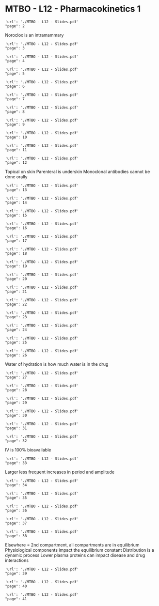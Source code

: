 # MTBO - L12 - Pharmacokinetics 1

```pdf
'url': './MTBO - L12 - Slides.pdf'
"page": 2
```
Noroclox is an intramammary 

```pdf
'url': './MTBO - L12 - Slides.pdf'
"page": 3
```

```pdf
'url': './MTBO - L12 - Slides.pdf'
"page": 4
```

```pdf
'url': './MTBO - L12 - Slides.pdf'
"page": 5
```

```pdf
'url': './MTBO - L12 - Slides.pdf'
"page": 6
```

```pdf
'url': './MTBO - L12 - Slides.pdf'
"page": 7
```

```pdf
'url': './MTBO - L12 - Slides.pdf'
"page": 8
```

```pdf
'url': './MTBO - L12 - Slides.pdf'
"page": 9
```

```pdf
'url': './MTBO - L12 - Slides.pdf'
"page": 10
```

```pdf
'url': './MTBO - L12 - Slides.pdf'
"page": 11
```

```pdf
'url': './MTBO - L12 - Slides.pdf'
"page": 12
```
Topical on skin
Parenteral is underskin
Monoclonal antibodies cannot be done orally

```pdf
'url': './MTBO - L12 - Slides.pdf'
"page": 13
```

```pdf
'url': './MTBO - L12 - Slides.pdf'
"page": 14
```

```pdf
'url': './MTBO - L12 - Slides.pdf'
"page": 15
```

```pdf
'url': './MTBO - L12 - Slides.pdf'
"page": 16
```

```pdf
'url': './MTBO - L12 - Slides.pdf'
"page": 17
```

```pdf
'url': './MTBO - L12 - Slides.pdf'
"page": 18
```

```pdf
'url': './MTBO - L12 - Slides.pdf'
"page": 19
```

```pdf
'url': './MTBO - L12 - Slides.pdf'
"page": 20
```

```pdf
'url': './MTBO - L12 - Slides.pdf'
"page": 21
```

```pdf
'url': './MTBO - L12 - Slides.pdf'
"page": 22
```


```pdf
'url': './MTBO - L12 - Slides.pdf'
"page": 23
```

```pdf
'url': './MTBO - L12 - Slides.pdf'
"page": 24
```

```pdf
'url': './MTBO - L12 - Slides.pdf'
"page": 25
```

```pdf
'url': './MTBO - L12 - Slides.pdf'
"page": 26
```
Water of hydration is how much water is in the drug

```pdf
'url': './MTBO - L12 - Slides.pdf'
"page": 27
```

```pdf
'url': './MTBO - L12 - Slides.pdf'
"page": 28
```

```pdf
'url': './MTBO - L12 - Slides.pdf'
"page": 29
```

```pdf
'url': './MTBO - L12 - Slides.pdf'
"page": 30
```

```pdf
'url': './MTBO - L12 - Slides.pdf'
"page": 31
```

```pdf
'url': './MTBO - L12 - Slides.pdf'
"page": 32
```
IV is 100% bioavailable

```pdf
'url': './MTBO - L12 - Slides.pdf'
"page": 33
```
Larger less frequent increases in period and amplitude

```pdf
'url': './MTBO - L12 - Slides.pdf'
"page": 34
```

```pdf
'url': './MTBO - L12 - Slides.pdf'
"page": 35
```

```pdf
'url': './MTBO - L12 - Slides.pdf'
"page": 36
```

```pdf
'url': './MTBO - L12 - Slides.pdf'
"page": 37
```


```pdf
'url': './MTBO - L12 - Slides.pdf'
"page": 38
```
Elsewhere = 2nd compartment, all compartments are in equilibrium
Physiological components impact the equilibrium constant
Distribution is a dynamic process
Lower plasma proteins can impact disease and drug interactions

```pdf
'url': './MTBO - L12 - Slides.pdf'
"page": 39
```

```pdf
'url': './MTBO - L12 - Slides.pdf'
"page": 40
```

```pdf
'url': './MTBO - L12 - Slides.pdf'
"page": 41
```
